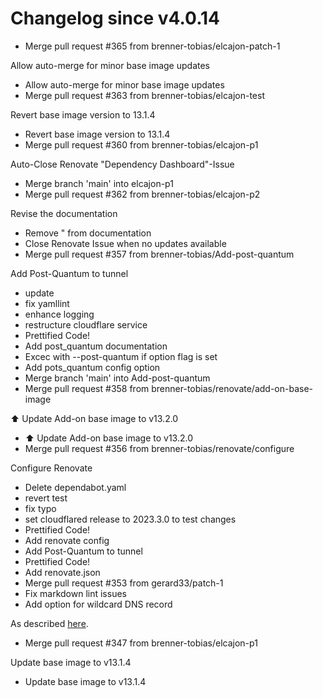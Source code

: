 # Changelog since v4.0.14
- Merge pull request #365 from brenner-tobias/elcajon-patch-1

Allow auto-merge for minor base image updates 
- Allow auto-merge for minor base image updates 
- Merge pull request #363 from brenner-tobias/elcajon-test

Revert base image version to 13.1.4 
- Revert base image version to 13.1.4 
- Merge pull request #360 from brenner-tobias/elcajon-p1

Auto-Close Renovate "Dependency Dashboard"-Issue 
- Merge branch 'main' into elcajon-p1 
- Merge pull request #362 from brenner-tobias/elcajon-p2

Revise the documentation 
- Remove " from documentation 
- Close Renovate Issue when no updates available 
- Merge pull request #357 from brenner-tobias/Add-post-quantum

Add Post-Quantum to tunnel 
- update 
- fix yamllint 
- enhance logging 
- restructure cloudflare service 
- Prettified Code! 
- Add post_quantum documentation 
- Excec with --post-quantum if option flag is set 
- Add pots_quantum config option 
- Merge branch 'main' into Add-post-quantum 
- Merge pull request #358 from brenner-tobias/renovate/add-on-base-image

⬆️ Update Add-on base image to v13.2.0 
- ⬆️ Update Add-on base image to v13.2.0 
- Merge pull request #356 from brenner-tobias/renovate/configure

Configure Renovate 
- Delete dependabot.yaml 
- revert test 
- fix typo 
- set cloudflared release to 2023.3.0 to test changes 
- Prettified Code! 
- Add renovate config 
- Add Post-Quantum to tunnel 
- Prettified Code! 
- Add renovate.json 
- Merge pull request #353 from gerard33/patch-1 
- Fix markdown lint issues 
- Add option for wildcard DNS record

As described [here](https://blog.cloudflare.com/wildcard-proxy-for-everyone/). 
- Merge pull request #347 from brenner-tobias/elcajon-p1

Update base image to v13.1.4 
- Update base image to v13.1.4 
